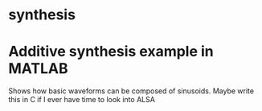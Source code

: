 # synthesis
Additive synthesis example in MATLAB
=====================================
Shows how basic waveforms can be composed of sinusoids. 
Maybe write this in C if I ever have time to look into ALSA
